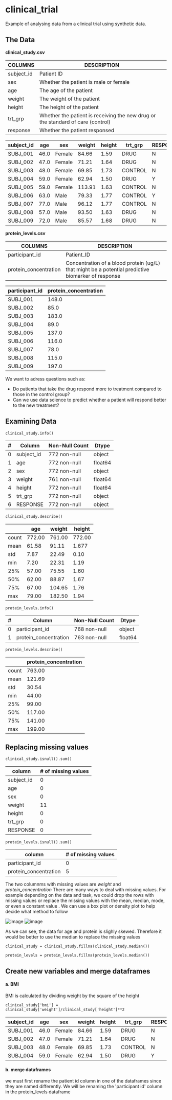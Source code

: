 # clinical_trial

Example of analysing data from a clinical trial using synthetic data.

## The Data

**clinical_study.csv**

|COLUMNS|DESCRIPTION|
|-------|-----------|
|subject_id|Patient ID|
|sex|Whether the patient is male or female|
|age|The age of the patient|
|weight|The weight of the patient|
|height|The height of the patient|
|trt_grp|Whether the patient is receiving the new drug or the standard of care (control)|
|response|Whether the patient responsed|

|subject_id|age|sex|weight|height|trt_grp|RESPONSE|
|----------|---|---|------|------|-------|--------|
|SUBJ_001|46.0|Female|84.66|1.59|DRUG|N|
|SUBJ_002|47.0|Female|71.21|1.64|DRUG|N|
|SUBJ_003|48.0|Female|69.85|1.73|CONTROL|N|
|SUBJ_004|59.0|Female|62.94|1.50|DRUG|Y|
|SUBJ_005|59.0|Female|113.91|1.63|CONTROL|N|
|SUBJ_006|63.0|Male|79.33|1.77|CONTROL|Y|
|SUBJ_007|77.0|Male|96.12|1.77|CONTROL|N|
|SUBJ_008|57.0|Male|93.50|1.63|DRUG|N|
|SUBJ_009|72.0|Male|85.57|1.68|DRUG|N|

**protein_levels.csv**

|COLUMNS|DESCRIPTION|
|-------|-----------|
|participant_id|Patient_ID|
|protein_concentration|Concentration of a blood protein (ug/L) that might be a potential predictive biomarker of response|


|participant_id|protein_concentration|
|--------------|---------------------|
|SUBJ_001|148.0|
|SUBJ_002|85.0|
|SUBJ_003|183.0|
|SUBJ_004|89.0|
|SUBJ_005|137.0|
|SUBJ_006|116.0|
|SUBJ_007|78.0|
|SUBJ_008|115.0|
|SUBJ_009|197.0|

We want to adress questions such as:
* Do patients that take the drug respond more to treatment compared to those in the control group?
* Can we use data science to predict whether a patient will respond better to the new treatment?

## Examining Data

`clinical_study.info()`

|#|Column|Non-Null Count|Dtype|
|-|------|--------------|-----|
|0|subject_id|772 non-null|object|
|1|age|772 non-null|float64|
|2|sex|772 non-null|object|
|3|weight|761 non-null|float64|
|4|height|772 non-null|float64|
|5|trt_grp|772 non-null|object|
|6|RESPONSE|772 non-null|object|

`clinical_study.describe()`

|   |age|weight|height|
|---|---|------|------|
|count|772.00|761.00|772.00|
|mean|61.58|91.11|1.677|
|std|7.87|22.49|0.10|
|min|7.20|22.31|1.19|
|25%|57.00|75.55|1.60|
|50%|62.00|88.87|1.67|
|75%|67.00|104.65|1.76|
|max|79.00|182.50|1.94|

`protein_levels.info()`

|#|Column|Non-Null Count|Dtype|
|-|------|--------------|-----|
|0|participant_id|768 non-null|object|
|1|protein_concentration|763 non-null|float64|

`protein_levels.describe()`

|   |protein_concentration|
|---|---------------------|
|count|763.00|
|mean|121.69|
|std|30.54|
|min|44.00|
|25%|99.00|
|50%|117.00|
|75%|141.00|
|max|199.00|

## Replacing missing values

`clinical_study.isnull().sum()`

|column|# of missing values|
|------|-------------------|
|subject_id|0|
|age|0|
|sex|0|
|weight|11|
|height|0|
|trt_grp|0|
|RESPONSE|0|

`protein_levels.isnull().sum()`

|column|# of missing values|
|------|-------------------|
|participant_id|0|
|protein_concentration|5|

The two columnms with missing values are *weight* and *protein_concentration* There are many ways to deal with missing values. For example depending on the data and task, we could drop the rows with missing values or replace the missing values with the mean, median, mode, or even a constant value . We can use a box plot or density plot to help decide what method to follow

![image](https://github.com/Daniel-ET/clinical_trial/assets/96924468/07944ea7-eb7b-42e6-8e8c-3443a2f731c9)
![image](https://github.com/Daniel-ET/clinical_trial/assets/96924468/cd4aa035-cdb9-4819-b0d3-19e7b5b1ff48)

As we can see, the data for age and protein is slighly skewed. Therefore it would be better to use the median to replace the missing values

```clinical_study = clinical_study.fillna(clinical_study.median())```

```protein_levels = protein_levels.fillna(protein_levels.median())```

## Create new variables and merge dataframes

#### a. BMI

BMI is calculated by dividing weight by the square of the height

``clinical_study['bmi'] = clinical_study['weight']/clinical_study['height']**2``


|subject_id|age|sex|weight|height|trt_grp|RESPONSE|bmi|
|----------|---|---|------|------|-------|--------|---|
|SUBJ_001|46.0|Female|84.66|1.59|DRUG|N|33.487599|
|SUBJ_002|47.0|Female|71.21|1.64|DRUG|N|26.476056|
|SUBJ_003|48.0|Female|69.85|1.73|CONTROL|N|23.338568|
|SUBJ_004|59.0|Female|62.94|1.50|DRUG|Y|27.973333|

#### b. merge dataframes

we must first rename the patient id column in one of the dataframes since they are named differently. We will be renaming the 'participant id' column in the protein_levels dataframe











